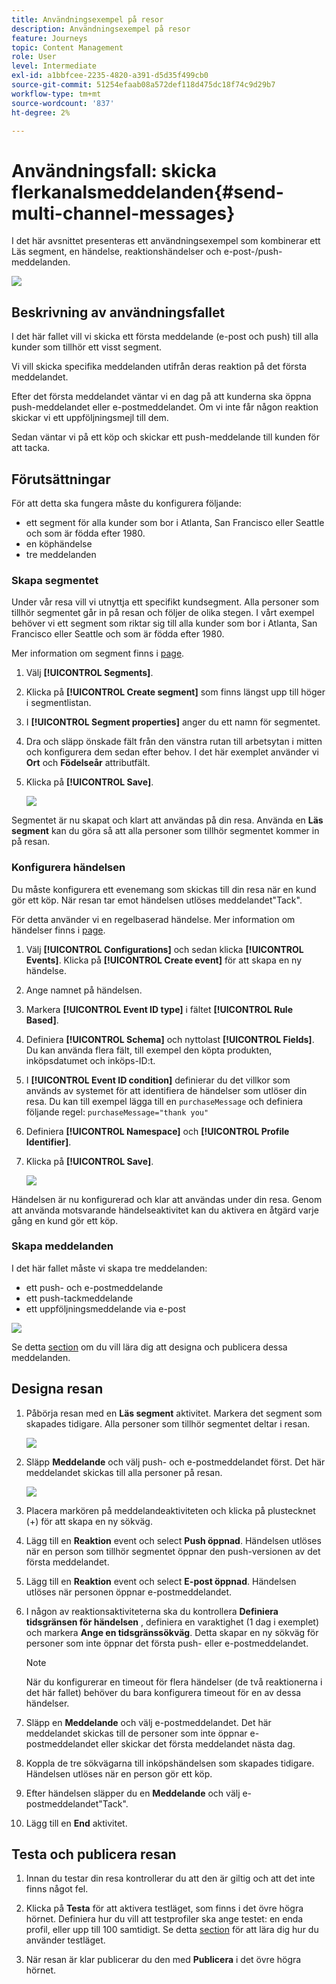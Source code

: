 ```yaml
---
title: Användningsexempel på resor
description: Användningsexempel på resor
feature: Journeys
topic: Content Management
role: User
level: Intermediate
exl-id: a1bbfcee-2235-4820-a391-d5d35f499cb0
source-git-commit: 51254efaab08a572def118d475dc18f74c9d29b7
workflow-type: tm+mt
source-wordcount: '837'
ht-degree: 2%

---
```


# Användningsfall: skicka flerkanalsmeddelanden{#send-multi-channel-messages}

I det här avsnittet presenteras ett användningsexempel som kombinerar ett Läs segment, en händelse, reaktionshändelser och e-post-/push-meddelanden.

![](../assets/jo-uc1.png)

## Beskrivning av användningsfallet

I det här fallet vill vi skicka ett första meddelande (e-post och push) till alla kunder som tillhör ett visst segment.

Vi vill skicka specifika meddelanden utifrån deras reaktion på det första meddelandet.

Efter det första meddelandet väntar vi en dag på att kunderna ska öppna push-meddelandet eller e-postmeddelandet. Om vi inte får någon reaktion skickar vi ett uppföljningsmejl till dem.

Sedan väntar vi på ett köp och skickar ett push-meddelande till kunden för att tacka.

## Förutsättningar

För att detta ska fungera måste du konfigurera följande:

* ett segment för alla kunder som bor i Atlanta, San Francisco eller Seattle och som är födda efter 1980.
* en köphändelse
* tre meddelanden

### Skapa segmentet

Under vår resa vill vi utnyttja ett specifikt kundsegment. Alla personer som tillhör segmentet går in på resan och följer de olika stegen. I vårt exempel behöver vi ett segment som riktar sig till alla kunder som bor i Atlanta, San Francisco eller Seattle och som är födda efter 1980.

Mer information om segment finns i [page](../segment/about-segments.md).

1. Välj **[!UICONTROL Segments]**.

1. Klicka på **[!UICONTROL Create segment]** som finns längst upp till höger i segmentlistan.

1. I **[!UICONTROL Segment properties]** anger du ett namn för segmentet.

1. Dra och släpp önskade fält från den vänstra rutan till arbetsytan i mitten och konfigurera dem sedan efter behov. I det här exemplet använder vi **Ort** och **Födelseår** attributfält.

1. Klicka på **[!UICONTROL Save]**.

   ![](../assets/add-attributes.png)

Segmentet är nu skapat och klart att användas på din resa. Använda en **Läs segment** kan du göra så att alla personer som tillhör segmentet kommer in på resan.

### Konfigurera händelsen

Du måste konfigurera ett evenemang som skickas till din resa när en kund gör ett köp. När resan tar emot händelsen utlöses meddelandet&quot;Tack&quot;.

För detta använder vi en regelbaserad händelse. Mer information om händelser finns i [page](../event/about-events.md).

1. Välj **[!UICONTROL Configurations]** och sedan klicka **[!UICONTROL Events]**. Klicka på **[!UICONTROL Create event]** för att skapa en ny händelse.

1. Ange namnet på händelsen.

1. Markera **[!UICONTROL Event ID type]** i fältet **[!UICONTROL Rule Based]**.

1. Definiera **[!UICONTROL Schema]** och nyttolast **[!UICONTROL Fields]**. Du kan använda flera fält, till exempel den köpta produkten, inköpsdatumet och inköps-ID:t.

1. I **[!UICONTROL Event ID condition]** definierar du det villkor som används av systemet för att identifiera de händelser som utlöser din resa. Du kan till exempel lägga till en `purchaseMessage` och definiera följande regel: `purchaseMessage="thank you"`

1. Definiera **[!UICONTROL Namespace]** och **[!UICONTROL Profile Identifier]**.

1. Klicka på **[!UICONTROL Save]**.

   ![](../assets/jo-uc2.png)

Händelsen är nu konfigurerad och klar att användas under din resa. Genom att använda motsvarande händelseaktivitet kan du aktivera en åtgärd varje gång en kund gör ett köp.

### Skapa meddelanden

I det här fallet måste vi skapa tre meddelanden:

* ett push- och e-postmeddelande
* ett push-tackmeddelande
* ett uppföljningsmeddelande via e-post

![](../assets/jo-uc3.png)

Se detta [section](../segment/about-segments.md) om du vill lära dig att designa och publicera dessa meddelanden.

## Designa resan

1. Påbörja resan med en **Läs segment** aktivitet. Markera det segment som skapades tidigare. Alla personer som tillhör segmentet deltar i resan.

   ![](../assets/jo-uc4.png)

1. Släpp **Meddelande** och välj push- och e-postmeddelandet först. Det här meddelandet skickas till alla personer på resan.

   ![](../assets/jo-uc5.png)

1. Placera markören på meddelandeaktiviteten och klicka på plustecknet (+) för att skapa en ny sökväg.

1. Lägg till en **Reaktion** event och select **Push öppnad**. Händelsen utlöses när en person som tillhör segmentet öppnar den push-versionen av det första meddelandet.

1. Lägg till en **Reaktion** event och select **E-post öppnad**. Händelsen utlöses när personen öppnar e-postmeddelandet.

1. I någon av reaktionsaktiviteterna ska du kontrollera **Definiera tidsgränsen för händelsen** , definiera en varaktighet (1 dag i exemplet) och markera **Ange en tidsgränssökväg**. Detta skapar en ny sökväg för personer som inte öppnar det första push- eller e-postmeddelandet.

   >[!NOTE]
   >
   >När du konfigurerar en timeout för flera händelser (de två reaktionerna i det här fallet) behöver du bara konfigurera timeout för en av dessa händelser.

1. Släpp en **Meddelande** och välj e-postmeddelandet. Det här meddelandet skickas till de personer som inte öppnar e-postmeddelandet eller skickar det första meddelandet nästa dag.

1. Koppla de tre sökvägarna till inköpshändelsen som skapades tidigare. Händelsen utlöses när en person gör ett köp.

1. Efter händelsen släpper du en **Meddelande** och välj e-postmeddelandet&quot;Tack&quot;.

1. Lägg till en **End** aktivitet.

## Testa och publicera resan

1. Innan du testar din resa kontrollerar du att den är giltig och att det inte finns något fel.

1. Klicka på **Testa** för att aktivera testläget, som finns i det övre högra hörnet. Definiera hur du vill att testprofiler ska ange testet: en enda profil, eller upp till 100 samtidigt. Se detta [section](testing-the-journey.md) för att lära dig hur du använder testläget.

1. När resan är klar publicerar du den med **Publicera** i det övre högra hörnet.

